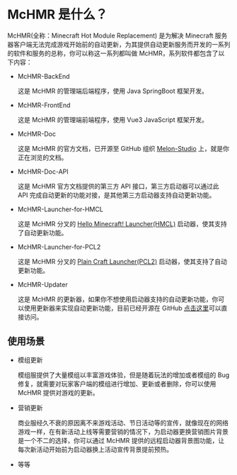 # McHMR 是什么？



McHMR(全称：Minecraft Hot Module Replacement) 是为解决 Minecraft 服务器客户端无法完成游戏开始前的自动更新，为其提供自动更新服务而开发的一系列的软件和服务的总称，你可以称这一系列都叫做 McHMR，系列软件都包含了以下内容：

- McHMR-BackEnd

   这是 McHMR 的管理端后端程序，使用 Java SpringBoot 框架开发。

- McHMR-FrontEnd

    这是 McHMR 的管理端前端程序，使用 Vue3 JavaScript 框架开发。

- McHMR-Doc

    这是 McHMR 的官方文档，已开源至 GitHub 组织 [Melon-Studio](https://github.com/Melon-Studio) 上，就是你正在浏览的文档。

- McHMR-Doc-API

    这是 McHMR 官方文档提供的第三方 API 接口，第三方启动器可以通过此 API 完成自动更新的功能对接，是其他第三方启动器支持自动更新功能。

- McHMR-Launcher-for-HMCL

    这是 McHMR 分叉的 [Hello Minecraft! Launcher(HMCL)](https://github.com/HMCL-dev/HMCL) 启动器，使其支持了自动更新功能。

- McHMR-Launcher-for-PCL2

    这是 McHMR 分叉的 [Plain Craft Launcher(PCL2)](https://github.com/Hex-Dragon/PCL2) 启动器，使其支持了自动更新功能。

- McHMR-Updater

    这是 McHMR 的更新器，如果你不想使用启动器支持的自动更新功能，你可以使用更新器来实现自动更新功能，目前已经开源在 GitHub [点击这里](https://github.com/Melon-Studio/McHMR-Updater-v2)可以直接访问。

## 使用场景

- 模组更新

    模组服提供了大量模组以丰富游戏体验，但是随着玩法的增加或者模组的 Bug 修复，就需要对玩家客户端的模组进行增加、更新或者删除，你可以使用 McHMR 提供对游戏的更新。

- 营销更新

    商业服经久不衰的原因离不来游戏活动、节日活动等的宣传，就像现在的网络游戏一样，在有新活动上线等需要营销的情况下，为启动器更换营销图片背景是一个不二的选择，你可以通过 McHMR 提供的远程启动器背景图功能，让每次新活动开始前为启动器换上活动宣传背景提前预热。

- 等等
